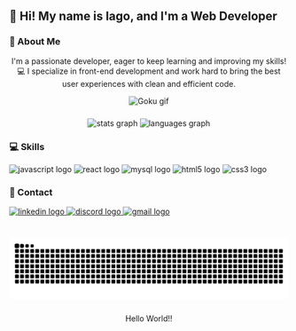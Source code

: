 <h2 align="centers">🤙 Hi! My name is Iago, and I'm a Web Developer</h2>

###

<h3>👾 About Me</h3>

<p align="center">
  I'm a passionate developer, eager to keep learning and improving my skills! 💻
  I specialize in front-end development and work hard to bring the best user experiences with clean and efficient code.
</p>

<!-- Goku gif -->
<div align="center">
  <img height="150" src="https://i.pinimg.com/originals/d3/4f/8b/d34f8bc75c2860fc863f896e883e13e8.gif" alt="Goku gif" />
</div>

###

<div align="center">
  <img src="https://github-readme-stats.vercel.app/api?username=iagoiagodev&hide_title=false&hide_rank=false&show_icons=true&include_all_commits=true&count_private=true&disable_animations=false&theme=dracula&locale=en&hide_border=false" height="150" alt="stats graph"  />
  <img src="https://github-readme-stats.vercel.app/api/top-langs?username=iagoiagodev&locale=en&hide_title=false&layout=compact&card_width=320&langs_count=5&theme=dracula&hide_border=false" height="150" alt="languages graph"  />
</div>

###

<h3>💻 Skills</h3>
<div align="left">
  <img src="https://img.shields.io/badge/javascript-%23323330.svg?style=for-the-badge&logo=javascript&logoColor=%23F7DF1E" height="30" alt="javascript logo"/>
  <img src="https://img.shields.io/badge/react-%2320232a.svg?style=for-the-badge&logo=react&logoColor=%2361DAFB" height="30" alt="react logo"/>
  <img src="https://img.shields.io/badge/mysql-4479A1.svg?style=for-the-badge&logo=mysql&logoColor=white" height="30" alt="mysql logo"/>
  <img src="https://img.shields.io/badge/html5-%23E34F26.svg?style=for-the-badge&logo=html5&logoColor=white" height="30" alt="html5 logo"/>
  <img src="https://img.shields.io/badge/css3-%231572B6.svg?style=for-the-badge&logo=css3&logoColor=white" height="30" alt="css3 logo"/>
</div>

###

<h3>📱 Contact</h3>

<div align="left">
  <a href="https://www.linkedin.com/in/iago-laferl-3726b1237/" target="_blank">
    <img src="https://img.shields.io/static/v1?message=Iago%20Laferl&logo=linkedin&label=LinkedIn&color=202225&logoColor=white&labelColor=0077B5&style=for-the-badge" height="35" alt="linkedin logo"  />
  </a>
  <a href="https://discord.gg/xKSGnyd4" target="_blank">
    <img src="https://img.shields.io/static/v1?message=iagoiago&logo=discord&label=Discord:&color=202225&logoColor=white&labelColor=7289DA&style=for-the-badge" height="35" alt="discord logo"  />
  </a>
  <a href="iagolaferl1401@gmail.com" target="_blank">
    <img src="https://img.shields.io/static/v1?message=iagolaferl1401@gmail.com&logo=gmail&label=Gmail:&color=202225&logoColor=white&labelColor=D14836&style=for-the-badge" height="35" alt="gmail logo"  />
  </a>
</div>

###

<br clear="both">

<img src="https://raw.githubusercontent.com/iagoiagodev/iagoiagodev/output/snake.svg" alt="Snake animation" />

###

<p align="center">Hello World!!</p>
